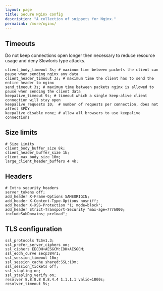 ```yaml
---
layout: page
title: Secure Nginx config
description: "A collection of snippets for Nginx."
permalink: /more/nginx/
---
```


## Timeouts

Do not keep connections open longer then necessary to reduce resource usage and deny Slowloris type attacks.

```shell
client_body_timeout 3s; # maximum time between packets the client can pause when sending nginx any data
client_header_timeout 3s; # maximum time the client has to send the entire header to nginx
send_timeout 3s; # maximum time between packets nginx is allowed to pause when sending the client data
keepalive_timeout 9s; # timeout which a single keep-alive client connection will stay open
keepalive_requests 10;  # number of requests per connection, does not affect SPDY
keepalive_disable none; # allow all browsers to use keepalive connections
```

## Size limits

```shell
# Size Limits
client_body_buffer_size 8k;
client_header_buffer_size 1k;
client_max_body_size 10m;
large_client_header_buffers 4 4k;
```

## Headers

```shell
# Extra security headers
server_tokens off;
add_header X-Frame-Options SAMEORIGIN;
add_header X-Content-Type-Options nosniff;
add_header X-XSS-Protection "1; mode=block";
add_header Strict-Transport-Security "max-age=7776000; includeSubDomains; preload";
```

## TLS configuration

```shell
ssl_protocols TLSv1.3;
ssl_prefer_server_ciphers on; 
ssl_ciphers EECDH+AESGCM:EDH+AESGCM;
ssl_ecdh_curve secp384r1; 
ssl_session_timeout 10m;
ssl_session_cache shared:SSL:10m;
ssl_session_tickets off;
ssl_stapling on;
ssl_stapling_verify on;
resolver 8.8.8.8 8.8.4.4 1.1.1.1 valid=1800s;
resolver_timeout 5s; 
```